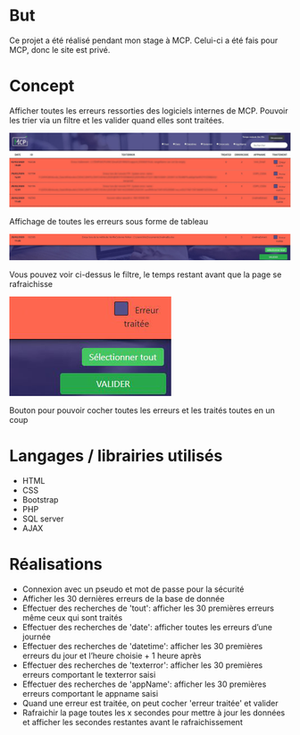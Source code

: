 # But
Ce projet a été réalisé pendant mon stage à MCP. Celui-ci a été fais pour MCP, donc le site est privé.
# Concept
Afficher toutes les erreurs ressorties des logiciels internes de MCP. Pouvoir les trier via un filtre et les valider quand elles sont traitées.

![](log1.jpg)

Affichage de toutes les erreurs sous forme de tableau

![](log2.jpg)

Vous pouvez voir ci-dessus le filtre, le temps restant avant que la page se rafraichisse

![](log3.jpg)

Bouton pour pouvoir cocher toutes les erreurs et les traités toutes en un coup
# Langages / librairies utilisés
* HTML
* CSS
* Bootstrap
* PHP
* SQL server
* AJAX
# Réalisations
* Connexion avec un pseudo et mot de passe pour la sécurité
* Afficher les 30 dernières erreurs de la base de donnée
* Effectuer des recherches de 'tout': afficher les 30 premières erreurs même ceux qui sont traités
* Effectuer des recherches de 'date': afficher toutes les erreurs d’une journée
* Effectuer des recherches de 'datetime': afficher les 30 premières erreurs du jour et l’heure choisie + 1 heure après
* Effectuer des recherches de 'texterror': afficher les 30 premières erreurs comportant le texterror saisi
* Effectuer des recherches de 'appName': afficher les 30 premières erreurs comportant le appname saisi
* Quand une erreur est traitée, on peut cocher 'erreur traitée' et valider
* Rafraichir la page toutes les x secondes pour mettre à jour les données et afficher les secondes restantes avant le rafraichissement
